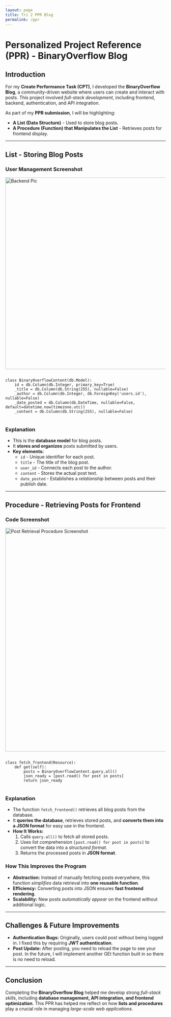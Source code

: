 ```yaml
---
layout: page
title: Tri 2 PPR Blog
permalink: /ppr
---
```


<h1> Personalized Project Reference (PPR) - BinaryOverflow Blog</h1>

<h2>Introduction</h2>
<p>For my <strong>Create Performance Task (CPT)</strong>, I developed the <strong>BinaryOverflow Blog</strong>, a community-driven website where users can create and interact with posts. This project involved <em>full-stack development</em>, including frontend, backend, authentication, and API integration.</p>

<p>As part of my <strong>PPR submission</strong>, I will be highlighting:</p>
<ul>
    <li><strong>A List (Data Structure)</strong> - Used to store blog posts.</li>
    <li><strong>A Procedure (Function) that Manipulates the List</strong> - Retrieves posts for frontend display.</li>
</ul>

<hr>

<h2> List - Storing Blog Posts</h2>

<h3>User Management Screenshot</h3>
<!-- Replace with the actual URL of your screenshot -->
<img src="https://i.postimg.cc/Bv8qq6L8/Screenshot-2025-03-03-at-3-24-25-AM.png" alt="Backend Pic" width="600">

<pre>
<code>
class BinaryOverflowContent(db.Model):
    id = db.Column(db.Integer, primary_key=True)
    _title = db.Column(db.String(255), nullable=False)
    _author = db.Column(db.Integer, db.ForeignKey('users.id'), nullable=False)
    _date_posted = db.Column(db.DateTime, nullable=False, default=datetime.now(timezone.utc))
    _content = db.Column(db.String(255), nullable=False)
</code>
</pre>

<h3>Explanation</h3>
<ul>
    <li>This is the <strong>database model</strong> for blog posts.</li>
    <li>It <strong>stores and organizes</strong> posts submitted by users.</li>
    <li><strong>Key elements:</strong>
        <ul>
            <li><code>id</code> - Unique identifier for each post.</li>
            <li><code>title</code> - The title of the blog post.</li>
            <li><code>user_id</code> - Connects each post to the author.</li>
            <li><code>content</code> - Stores the actual post text.</li>
            <li><code>date_posted</code> - Establishes a <em>relationship</em> between posts and their publish date.</li>
        </ul>
    </li>
</ul>

<hr>

<h2> Procedure - Retrieving Posts for Frontend</h2>

<h3>Code Screenshot</h3>
<!-- Replace with the actual URL of your screenshot -->
<img src="https://i.postimg.cc/qMJCq7pK/Screenshot-2025-03-10-at-11-18-05-PM.png" alt="Post Retrieval Procedure Screenshot" width="700">

<pre>
<code>
class fetch_frontend(Resource):
    def get(self):
        posts = BinaryOverflowContent.query.all()
        json_ready = [post.read() for post in posts]
        return json_ready
</code>
</pre>

<h3>Explanation</h3>
<ul>
    <li>The function <code>fetch_frontend()</code> retrieves all blog posts from the database.</li>
    <li>It <strong>queries the database</strong>, retrieves stored posts, and <strong>converts them into a JSON format</strong> for easy use in the frontend.</li>
    <li><strong>How It Works:</strong>
        <ol>
            <li>Calls <code>query.all()</code> to fetch all stored posts.</li>
            <li>Uses list comprehension <code>[post.read() for post in posts]</code> to convert the data into a <em>structured format</em>.</li>
            <li>Returns the processed posts in <strong>JSON format</strong>.</li>
        </ol>
    </li>
</ul>

<h3>How This Improves the Program</h3>
<ul>
    <li><strong>Abstraction:</strong> Instead of manually fetching posts everywhere, this function <em>simplifies</em> data retrieval into <strong>one reusable function</strong>.</li>
    <li><strong>Efficiency:</strong> Converting posts into JSON ensures <strong>fast frontend rendering</strong>.</li>
    <li><strong>Scalability:</strong> New posts <em>automatically appear</em> on the frontend without additional logic.</li>
</ul>

<hr>

<h2> Challenges & Future Improvements</h2>
<ul>
    <li><strong>Authentication Bugs:</strong> Originally, users could post without being logged in. I fixed this by requiring <strong>JWT authentication</strong>.</li>
    <li><strong>Post Update:</strong> After posting, you need to reload the page to see your post. In the future, I will implement another GEt function built in so there is no need to reload.</li>
</ul>

<hr>

<h2> Conclusion</h2>
<p>Completing the <strong>BinaryOverflow Blog</strong> helped me develop strong <em>full-stack skills</em>, including <strong>database management, API integration, and frontend optimization</strong>. This PPR has helped me reflect on how <strong>lists and procedures</strong> play a crucial role in managing <em>large-scale web applications</em>.</p>
